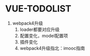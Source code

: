 # VUE-TODOLIST

1. webpack4升级
   1. loader都要对应升级
   2. 配置变化，model配置项
   3. 插件变化
   4. webpack4升级指北：imooc指南
